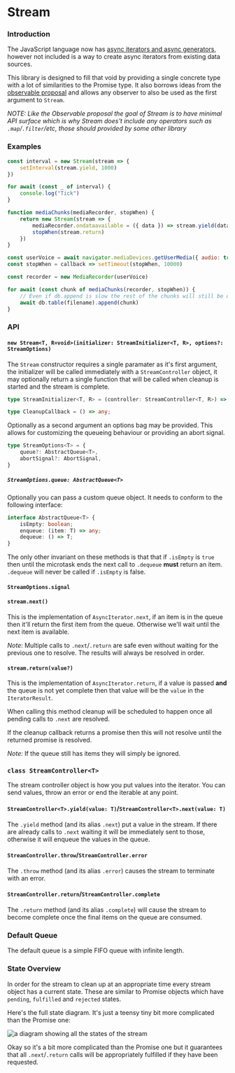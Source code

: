 
# Stream

### Introduction

The JavaScript language now has [async iterators and async generators](https://jakearchibald.com/2017/async-iterators-and-generators/), however not included is a way to create async iterators from existing data sources.

This library is designed to fill that void by providing a single concrete type with a lot of similarities to the Promise type. It also borrows ideas from the [observable proposal](https://github.com/tc39/proposal-observable) and allows any observer to also be used as the first argument to `Stream`.

*NOTE: Like the Observable proposal the goal of Stream is to have minimal API surface which is why Stream does't include any operators such as `.map`/`.filter`/etc, those should provided by some other library*

### Examples

```js
const interval = new Stream(stream => {
    setInterval(stream.yield, 1000)
})

for await (const _ of interval) {
    console.log("Tick")
}
```

```js
function mediaChunks(mediaRecorder, stopWhen) {
    return new Stream(stream => {
        mediaRecorder.ondataavailable = ({ data }) => stream.yield(data)
        stopWhen(stream.return)
    })
}

const userVoice = await navigator.mediaDevices.getUserMedia({ audio: true })
const stopWhen = callback => setTimeout(stopWhen, 10000)

const recorder = new MediaRecorder(userVoice)

for await (const chunk of mediaChunks(recorder, stopWhen)) {
    // Even if db.append is slow the rest of the chunks will still be queued
    await db.table(filename).append(chunk)
}
```

### API

#### `new Stream<T, R=void>(initializer: StreamInitializer<T, R>, options?: StreamOptions)`

The `Stream` constructor requires a single paramater as it's first argument, the initializer will be called
immediately with a `StreamController` object, it may optionally return a single function that will be called
when cleanup is started and the stream is complete.

```ts
type StreamInitializer<T, R> = (controller: StreamController<T, R>) => CleanupCallback | undefined;

type CleanupCallback = () => any;
```

Optionally as a second argument an options bag may be provided. This allows for customizing the queueing behaviour or providing an abort signal.

```ts
type StreamOptions<T> = {
    queue?: AbstractQueue<T>,
    abortSignal?: AbortSignal,
}
```

##### `StreamOptions.queue: AbstractQueue<T>`

Optionally you can pass a custom queue object. It needs to conform to the following interface:

```ts
interface AbstractQueue<T> {
    isEmpty: boolean;
    enqueue: (item: T) => any;
    dequeue: () => T;
}
```

The only other invariant on these methods is that that if `.isEmpty` is `true` then until the microtask ends the next call to `.dequeue` **must** return an item. `.dequeue` will never be called if `.isEmpty` is false.

#### `StreamOptions.signal`

#### `stream.next()`

This is the implementation of `AsyncIterator.next`, if an item is in the queue then it'll return the first item from the queue. Otherwise we'll wait until the next item is available.

*Note*: Multiple calls to `.next`/`.return` are safe even without waiting for the previous one to resolve. The results will always be resolved in order.

#### `stream.return(value?)`

This is the implementation of `AsyncIterator.return`, if a value is passed **and** the queue is not yet complete then that value will be the `value` in the `IteratorResult`.

When calling this method cleanup will be scheduled to happen once all pending calls to `.next` are resolved.

If the cleanup callback returns a promise then this will not resolve until the returned promise is resolved.

*Note:* If the queue still has items they will simply be ignored.

### `class StreamController<T>`

The stream controller object is how you put values into the iterator. You can send values, throw an error or end the iterable at any point.

#### `StreamController<T>.yield(value: T)`/`StreamController<T>.next(value: T)`

The `.yield` method (and its alias `.next`) put a value in the stream. If there are already calls to `.next` waiting it will be immediately sent to those, otherwise it will enqueue the values in the queue.

#### `StreamController.throw`/`StreamController.error`

The `.throw` method (and its alias `.error`) causes the stream to terminate with an error.

#### `StreamController.return`/`StreamController.complete`

The `.return` method (and its alias `.complete`) will cause the stream to become complete once the final items on the queue are consumed.


### Default Queue

The default queue is a simple FIFO queue with infinite length.


### State Overview

In order for the stream to clean up at an appropriate time every stream object has a current state. These are similar to Promise objects which have `pending`, `fulfilled` and `rejected` states.

Here's the full state diagram. It's just a teensy tiny bit more complicated than the Promise one:

![a diagram showing all the states of the stream](./stream.svg)

Okay so it's a bit more complicated than the Promise one but it guarantees that all `.next`/`.return` calls will be appropriately fulfilled if they have been requested.
